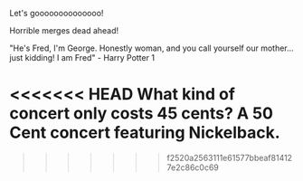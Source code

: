 Let's goooooooooooooo!


Horrible merges dead ahead!



"He's Fred, I'm George. Honestly woman, and you call yourself our mother... just kidding! I am Fred" - Harry Potter 1

<<<<<<< HEAD
What kind of concert only costs 45 cents? A 50 Cent concert featuring Nickelback.
=======


>>>>>>> f2520a2563111e61577bbeaf814127e2c86c0c69
